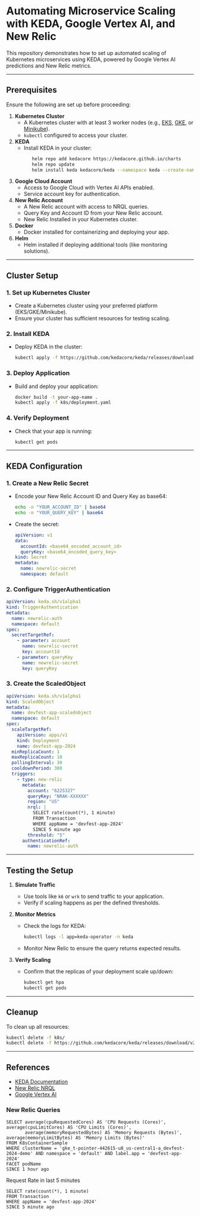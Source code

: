 # Automating Microservice Scaling with KEDA, Google Vertex AI, and New Relic

This repository demonstrates how to set up automated scaling of Kubernetes microservices using KEDA, powered by Google Vertex AI predictions and New Relic metrics.

---

## Prerequisites

Ensure the following are set up before proceeding:

1. **Kubernetes Cluster**
   - A Kubernetes cluster with at least 3 worker nodes (e.g., [EKS](https://aws.amazon.com/eks/), [GKE](https://cloud.google.com/kubernetes-engine/), or [Minikube](https://minikube.sigs.k8s.io/docs/)).
   - `kubectl` configured to access your cluster.
2. **KEDA**
   - Install KEDA in your cluster:
     ```bash
        helm repo add kedacore https://kedacore.github.io/charts
        helm repo update
        helm install keda kedacore/keda --namespace keda --create-namespace
     ```
3. **Google Cloud Account**
   - Access to Google Cloud with Vertex AI APIs enabled.
   - Service account key for authentication.
4. **New Relic Account**
   - A New Relic account with access to NRQL queries.
   - Query Key and Account ID from your New Relic account.
   - New Relic Installed in your Kubernetes cluster.
5. **Docker**
   - Docker installed for containerizing and deploying your app.
6. **Helm**
   - Helm installed if deploying additional tools (like monitoring solutions).

---

## Cluster Setup

### 1. Set up Kubernetes Cluster

- Create a Kubernetes cluster using your preferred platform (EKS/GKE/Minikube).
- Ensure your cluster has sufficient resources for testing scaling.

### 2. Install KEDA

- Deploy KEDA in the cluster:
  ```bash
  kubectl apply -f https://github.com/kedacore/keda/releases/download/v2.9.0/keda-2.9.0.yaml
  ```

### 3. Deploy Application

- Build and deploy your application:
  ```bash
  docker build -t your-app-name .
  kubectl apply -f k8s/deployment.yaml
  ```

### 4. Verify Deployment

- Check that your app is running:
  ```bash
  kubectl get pods
  ```

---

## KEDA Configuration

### 1. Create a New Relic Secret

- Encode your New Relic Account ID and Query Key as base64:
  ```bash
  echo -n "YOUR_ACCOUNT_ID" | base64
  echo -n "YOUR_QUERY_KEY" | base64
  ```
- Create the secret:
  ```yaml
  apiVersion: v1
  data:
    accountId: <base64_encoded_account_id>
    queryKey: <base64_encoded_query_key>
  kind: Secret
  metadata:
    name: newrelic-secret
    namespace: default
  ```

### 2. Configure TriggerAuthentication

```yaml
apiVersion: keda.sh/v1alpha1
kind: TriggerAuthentication
metadata:
  name: newrelic-auth
  namespace: default
spec:
  secretTargetRef:
    - parameter: account
      name: newrelic-secret
      key: accountId
    - parameter: queryKey
      name: newrelic-secret
      key: queryKey
```

### 3. Create the ScaledObject

```yaml
apiVersion: keda.sh/v1alpha1
kind: ScaledObject
metadata:
  name: devfest-app-scaledobject
  namespace: default
spec:
  scaleTargetRef:
    apiVersion: apps/v1
    kind: Deployment
    name: devfest-app-2024
  minReplicaCount: 1
  maxReplicaCount: 10
  pollingInterval: 30
  cooldownPeriod: 300
  triggers:
    - type: new-relic
      metadata:
        account: "6225327"
        queryKey: "NRAK-XXXXXX"
        region: "US"
        nrql: |
          SELECT rate(count(*), 1 minute) 
          FROM Transaction 
          WHERE appName = 'devfest-app-2024' 
          SINCE 5 minute ago
        threshold: "5"
      authenticationRef:
        name: newrelic-auth
```

---

## Testing the Setup

1. **Simulate Traffic**

   - Use tools like `k6` or `wrk` to send traffic to your application.
   - Verify if scaling happens as per the defined thresholds.

2. **Monitor Metrics**

   - Check the logs for KEDA:
     ```bash
     kubectl logs -l app=keda-operator -n keda
     ```
   - Monitor New Relic to ensure the query returns expected results.

3. **Verify Scaling**
   - Confirm that the replicas of your deployment scale up/down:
     ```bash
     kubectl get hpa
     kubectl get pods
     ```

---

## Cleanup

To clean up all resources:

```bash
kubectl delete -f k8s/
kubectl delete -f https://github.com/kedacore/keda/releases/download/v2.9.0/keda-2.9.0.yaml
```

---

## References

- [KEDA Documentation](https://keda.sh/docs/)
- [New Relic NRQL](https://docs.newrelic.com/docs/query-data/nrql-new-relic-query-language/)
- [Google Vertex AI](https://cloud.google.com/vertex-ai/)

### New Relic Queries

```
SELECT average(cpuRequestedCores) AS 'CPU Requests (Cores)', average(cpuLimitCores) AS 'CPU Limits (Cores)',
       average(memoryRequestedBytes) AS 'Memory Requests (Bytes)', average(memoryLimitBytes) AS 'Memory Limits (Bytes)'
FROM K8sContainerSample
WHERE clusterName = 'gke_t-pointer-442615-u8_us-central1-a_devfest-2024-demo' AND namespace = 'default' AND label.app = 'devfest-app-2024'
FACET podName
SINCE 1 hour ago
```

Request Rate in last 5 minutes

```
SELECT rate(count(*), 1 minute)
FROM Transaction
WHERE appName = 'devfest-app-2024'
SINCE 5 minute ago
```
